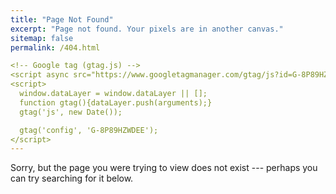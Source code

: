 ```yaml
---
title: "Page Not Found"
excerpt: "Page not found. Your pixels are in another canvas."
sitemap: false
permalink: /404.html

<!-- Google tag (gtag.js) -->
<script async src="https://www.googletagmanager.com/gtag/js?id=G-8P89HZWDEE"></script>
<script>
  window.dataLayer = window.dataLayer || [];
  function gtag(){dataLayer.push(arguments);}
  gtag('js', new Date());

  gtag('config', 'G-8P89HZWDEE');
</script>
---
```


Sorry, but the page you were trying to view does not exist --- perhaps you can try searching for it below.

<script type="text/javascript">
  var GOOG_FIXURL_LANG = 'en';
  var GOOG_FIXURL_SITE = '{{ site.url }}'
</script>
<script type="text/javascript"
  src="//linkhelp.clients.google.com/tbproxy/lh/wm/fixurl.js">
</script>
